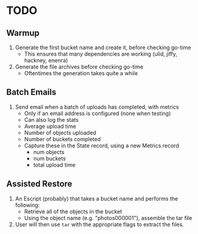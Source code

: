 # TODO

## Warmup

1. Generate the first bucket name and create it, before checking go-time
    * This ensures that many dependencies are working (ulid, jiffy, hackney, enenra)
1. Generate the file archives before checking go-time
    * Oftentimes the generation takes quite a while

## Batch Emails

1. Send email when a batch of uploads has completed, with metrics
    * Only if an email address is configured (none when testing)
    * Can also log the stats
    * Average upload time
    * Number of objects uploaded
    * Number of buckets completed
    * Capture these in the State record, using a new Metrics record
        - num objects
        - num buckets
        - total upload time

## Assisted Restore

1. An Escript (probably) that takes a bucket name and performs the following:
    * Retrieve all of the objects in the bucket
    * Using the object name (e.g. "photos000001"), assemble the tar file
1. User will then use `tar` with the appropriate flags to extract the files.
